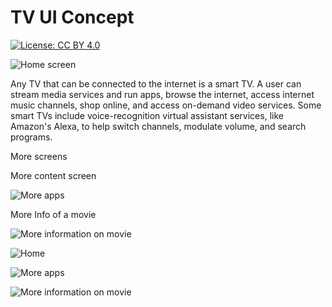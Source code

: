 # TV UI Concept
[![License: CC BY 4.0](https://licensebuttons.net/l/by/4.0/80x15.png)](https://creativecommons.org/licenses/by/4.0/)

![Home screen](https://res.cloudinary.com/daytlidrk/image/upload/c_scale,w_720/v1585537012/Firetv%20mock%20ui/Mockup1_v9t5jy.png)

Any TV that can be connected to the internet is a smart TV. A user can stream media services and run apps, browse the internet, access internet music channels, shop online, and access on-demand video services. Some smart TVs include voice-recognition virtual assistant services, like Amazon&#39;s Alexa, to help switch channels, modulate volume, and search programs.

More screens

More content screen

![More apps](https://res.cloudinary.com/daytlidrk/image/upload/c_scale,w_720/v1585537026/Firetv%20mock%20ui/Mockup2_ocffx7.png)

More Info of a movie

![More information on movie](https://res.cloudinary.com/daytlidrk/image/upload/c_scale,w_720/v1585537225/Firetv%20mock%20ui/Mockup3_qbkiy4.png)

![Home](https://res.cloudinary.com/daytlidrk/image/upload/c_scale,w_720/v1585536615/Firetv%20mock%20ui/Fire_TV_Landing_wpupkr.png)

![More apps](https://res.cloudinary.com/daytlidrk/image/upload/c_scale,w_720/v1585536613/Firetv%20mock%20ui/Fire_TV_More_More_wwqhoh.png)

![More information on movie](https://res.cloudinary.com/daytlidrk/image/upload/c_scale,w_720/v1585536613/Firetv%20mock%20ui/Fire_TV_More_More_wwqhoh.png)
